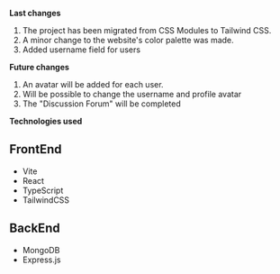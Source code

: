 **Last changes**
1. The project has been migrated from CSS Modules to Tailwind CSS.
2. A minor change to the website's color palette was made.
3. Added username field for users

**Future changes**
1. An avatar will be added for each user.
2. Will be possible to change the username and profile avatar
3. The "Discussion Forum" will be completed

**Technologies used**
## FrontEnd
- Vite
- React
- TypeScript
- TailwindCSS
## BackEnd
- MongoDB
- Express.js